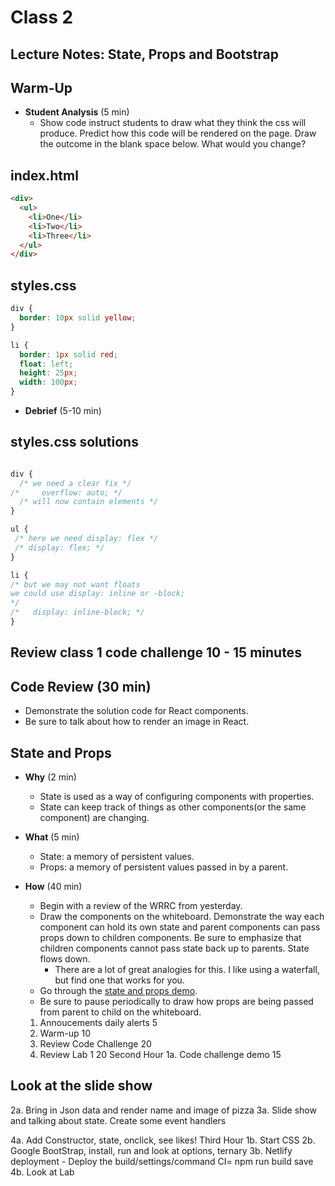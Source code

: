 # Class 2

## Lecture Notes: State, Props and Bootstrap

## Warm-Up

- **Student Analysis** (5 min)
    - Show code instruct students to draw what they think the css will produce.
      Predict how this code will be rendered on the page. Draw the outcome in the
   blank space below. What would you change?

## index.html

```html
<div>
  <ul>
    <li>One</li>
    <li>Two</li>
    <li>Three</li>
  </ul>
</div>

```

## styles.css

```css
div {
  border: 10px solid yellow;
}

li { 
  border: 1px solid red;
  float: left;
  height: 25px;
  width: 100px;
}
```

- **Debrief** (5-10 min)

## styles.css solutions

```css

div {
  /* we need a clear fix */
/*     overflow: auto; */
  /* will now contain elements */
}

ul {
 /* here we need display: flex */
 /* display: flex; */
}

li { 
/* but we may not want floats  
we could use display: inline or -block;
*/
/*   display: inline-block; */
}


```

## Review class 1 code challenge 10 - 15 minutes

## Code Review (30 min)

- Demonstrate the solution code for React components.
- Be sure to talk about how to render an image in React.

## State and Props

- **Why** (2 min)
    - State is used as a way of configuring components with properties.
    - State can keep track of things as other components(or the same component)
    are changing.
- **What** (5 min)
    - State: a memory of persistent values.
    - Props: a memory of persistent values passed in by a parent.
- **How** (40 min)
    - Begin with a review of the WRRC from yesterday.
    - Draw the components on the whiteboard. Demonstrate the way each component
     can hold its own state and parent components can pass props down to children
     components. Be sure to emphasize that children components cannot pass state
      back up to parents. State flows down.
        - There are a lot of great analogies for this. I like using a waterfall,
         but find one that works for you.
    - Go through the [state and props demo](../demo/state-and-props).
    - Be sure to pause periodically to draw how props are being passed from parent
     to child on the whiteboard.

  1. Annoucements daily alerts 5
  2. Warm-up 10
  3. Review Code Challenge 20
  4. Review Lab 1 20
  Second Hour
  1a. Code challenge demo 15

## Look at the slide show

  2a. Bring in Json data and render name and image of pizza
  3a. Slide show and talking about state. Create some event handlers

  4a. Add Constructor, state, onclick, see likes!
  Third Hour
  1b. Start CSS
  2b. Google BootStrap, install, run and look at options, ternary
  3b. Netlify deployment - Deploy the build/settings/command CI= npm run build save
  4b. Look at Lab
